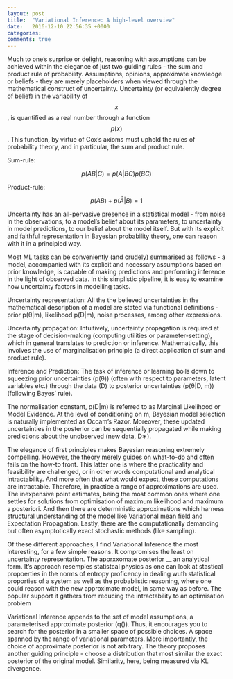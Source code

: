 ```yaml
---
layout: post
title:  "Variational Inference: A high-level overview"
date:   2016-12-10 22:56:35 +0000
categories: 
comments: true
---
```


Much to one’s surprise or delight, reasoning with assumptions can be achieved within the elegance of just two guiding rules - the sum and product rule of probability. Assumptions, opinions, approximate knowledge or beliefs - they are merely placeholders when viewed through the mathematical construct of uncertainty. Uncertainty (or equivalently degree of belief) in the variability of $$x$$, is quantified as a real number through a function $$ p(x) $$. This function, by virtue of Cox’s axioms must uphold the rules of probability theory, and in particular, the sum and product rule.


Sum-rule: 

$$ p(AB|C) = p(A|BC)p(BC) $$ 

Product-rule: 

$$ p(AB) + p(\bar{A}|B) = 1 $$


Uncertainty has an all-pervasive presence in a statistical model - from noise in the observations, to a model’s belief about its parameters, to uncertainty in model predictions, to our belief about the model itself. But with its explicit and faithful representation in Bayesian probability theory, one can reason with it in a principled way.


Most ML tasks can be conveniently (and crudely) summarised as follows - a model, accompanied with its explicit and necessary assumptions based on prior knowledge, is capable of making predictions and performing inference in the light of observed data. In this simplistic pipeline, it is easy to examine how uncertainty factors in modelling tasks.


Uncertainty representation: All the the believed uncertainties in the mathematical description of a model are stated via functional definitions - prior p(θ|m), likelihood p(D|m), noise processes, among other expressions. 


Uncertainty propagation: Intuitively, uncertainty propagation is required at the stage of decision-making (computing utilities or parameter-setting), which in general translates to prediction or inference. Mathematically, this involves the use of marginalisation principle (a direct application of sum and product rule). 


Inference and Prediction: The task of inference or learning boils down to squeezing prior uncertainties (p(θ)) (often with respect to parameters, latent variables etc.) through the data (D) to posterior uncertainties (p(θ|D, m)) (following Bayes’ rule).


The normalisation constant, p(D|m) is referred to as Marginal Likelihood or Model Evidence. At the level of conditioning on m, Bayesian model selection is naturally implemented as Occam’s Razor. Moreover, these updated uncertainties in the posterior can be sequentially propagated while making predictions about the unobserved (new data, D∗).


The elegance of first principles makes Bayesian reasoning extremely compelling. However, the theory merely guides on what-to-do and often fails on the how-to front. This latter one is where the practicality and feasibility are challenged, or in other words computational and analytical intractability. And more often that what would expect, these computations are intractable. Therefore, in practice a range of approximations are used. The inexpensive
point estimates, being the most common ones where one settles for solutions from optimisation of maximum likelihood and maximum a posteriori. And then there are  deterministic approximations which harness structural understanding of the model like Variational mean field and Expectation Propagation.  Lastly, there are the computationally demanding but often asymptotically exact stochastic methods (like sampling).


Of these different approaches, I find Variational Inference the most interesting, for a few simple reasons.
It compromises the least on uncertainty representation. The apprxxomate posterior __ an analytical form.
It’s approach resemples statistcal physics as one can look at stastical propoerties in the norms of entropy proficency in dealing wuth statistical proporties of a system as well as the probablistic reasoning, where one could reason with the new approximate model, in same way as before.
The popular support it gathers from reducing the intractability to an optimisation problem


Variational Inference appends to the set of model assumptions, a parameterised approximate posterior (q()). Thus, it encourages you to search for the posterior in a smaller space of possible choices. A space spanned by the range of variational parameters. More importantly, the choice of approximate posterior is not arbitrary. The theory proposes another guiding principle - choose a distribution that most similar the exact posterior of the original model. Similarity, here, being measured via KL divergence. 

